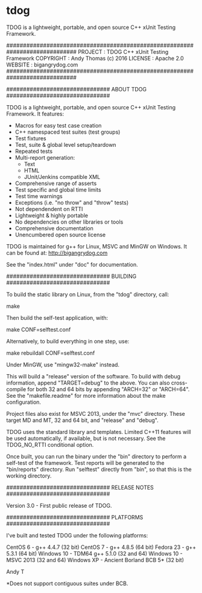 # tdog
TDOG is a lightweight, portable, and open source C++ xUnit Testing Framework.

#############################################################################
PROJECT     : TDOG C++ xUnit Testing Framework
COPYRIGHT   : Andy Thomas (c) 2016
LICENSE     : Apache 2.0
WEBSITE     : bigangrydog.com
#############################################################################


###############################
ABOUT TDOG
###############################

TDOG is a lightweight, portable, and open source C++ xUnit Testing
Framework. It features:

 - Macros for easy test case creation
 - C++ namespaced test suites (test groups)
 - Test fixtures
 - Test, suite & global level setup/teardown
 - Repeated tests
 - Multi-report generation:
   - Text
   - HTML
   - JUnit/Jenkins compatible XML
 - Comprehensive range of asserts
 - Test specific and global time limits
 - Test time warnings
 - Exceptions (i.e. "no throw" and "throw" tests)
 - Not dependendent on RTTI
 - Lightweight & highly portable
 - No dependencies on other libraries or tools
 - Comprehensive documentation
 - Unencumbered open source license

TDOG is maintained for g++ for Linux, MSVC and MinGW on Windows.
It can be found at: http://bigangrydog.com

See the "index.html" under "doc" for documentation.


###############################
BUILDING
###############################

To build the static library on Linux, from the "tdog" directory, call:

make

Then build the self-test application, with:

make CONF=selftest.conf

Alternatively, to build everything in one step, use:

make rebuildall CONF=selftest.conf

Under MinGW, use "mingw32-make" instead.

This will build a "release" version of the software. To build with debug
information, append "TARGET=debug" to the above. You can also cross-compile
for both 32 and 64 bits by appending "ARCH=32" or "ARCH=64". See the
"makefile.readme" for more information about the make configuration.

Project files also exist for MSVC 2013, under the "mvc" directory. These
target MD and MT, 32 and 64 bit, and "release" and "debug".

TDOG uses the standard library and templates. Limited C++11 features will
be used automatically, if available, but is not necessary. See the
TDOG_NO_RTTI conditional option.

Once built, you can run the binary under the "bin" directory to perform
a self-test of the framework. Test reports will be generated to the
"bin/reports" directory. Run "selftest" directly from "bin", so that
this is the working directory.


###############################
RELEASE NOTES
###############################

Version 3.0 - First public release of TDOG.


###############################
PLATFORMS
###############################

I've built and tested TDOG under the following platforms:

CentOS 6 -    g++ 4.4.7 (32 bit)
CentOS 7 -    g++ 4.8.5 (64 bit)
Fedora 23 -   g++ 5.3.1 (64 bit)
Windows 10 -  TDM64 g++ 5.1.0 (32 and 64)
Windows 10 -  MSVC 2013 (32 and 64)
Windows XP -  Ancient Borland BCB 5* (32 bit)

Andy T

*Does not support contiguous suites under BCB.
